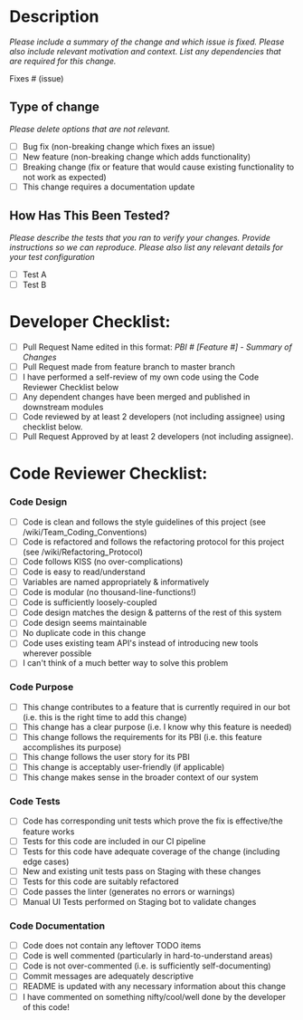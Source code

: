 
# Description
_Please include a summary of the change and which issue is fixed. Please also include relevant motivation and context. List any dependencies that are required for this change._

Fixes # (issue)

## Type of change
_Please delete options that are not relevant._

- [ ] Bug fix (non-breaking change which fixes an issue)
- [ ] New feature (non-breaking change which adds functionality)
- [ ] Breaking change (fix or feature that would cause existing functionality to not work as expected)
- [ ] This change requires a documentation update

## How Has This Been Tested?
_Please describe the tests that you ran to verify your changes. Provide instructions so we can reproduce. Please also list any relevant details for your test configuration_

- [ ] Test A
- [ ] Test B

# Developer Checklist:
- [ ] Pull Request Name edited in this format: *PBI # [Feature #] - Summary of Changes*
- [ ] Pull Request made from feature branch to master branch
- [ ] I have performed a self-review of my own code using the Code Reviewer Checklist below
- [ ] Any dependent changes have been merged and published in downstream modules
- [ ] Code reviewed by at least 2 developers (not including assignee) using checklist below.
- [ ] Pull Request Approved by at least 2 developers (not including assignee).

# Code Reviewer Checklist:
### Code Design
- [ ] Code is clean and follows the style guidelines of this project (see /wiki/Team_Coding_Conventions)
- [ ] Code is refactored and follows the refactoring protocol for this project (see /wiki/Refactoring_Protocol)
- [ ] Code follows KISS (no over-complications) 
- [ ] Code is easy to read/understand
- [ ] Variables are named appropriately & informatively
- [ ] Code is modular (no thousand-line-functions!)
- [ ] Code is sufficiently loosely-coupled
- [ ] Code design matches the design & patterns of the rest of this system
- [ ] Code design seems maintainable
- [ ] No duplicate code in this change
- [ ] Code uses existing team API's instead of introducing new tools wherever possible
- [ ] I can't think of a much better way to solve this problem
### Code Purpose
- [ ] This change contributes to a feature that is currently required in our bot (i.e. this is the right time to add this change)
- [ ] This change has a clear purpose (i.e. I know why this feature is needed)
- [ ] This change follows the requirements for its PBI (i.e. this feature accomplishes its purpose)
- [ ] This change follows the user story for its PBI
- [ ] This change is acceptably user-friendly (if applicable)
- [ ] This change makes sense in the broader context of our system
### Code Tests
- [ ] Code has corresponding unit tests which prove the fix is effective/the feature works
- [ ] Tests for this code are included in our CI pipeline 
- [ ] Tests for this code have adequate coverage of the change (including edge cases)
- [ ] New and existing unit tests pass on Staging with these changes
- [ ] Tests for this code are suitably refactored 
- [ ] Code passes the linter (generates no errors or warnings)
- [ ] Manual UI Tests performed on Staging bot to validate changes
### Code Documentation
- [ ] Code does not contain any leftover TODO items
- [ ] Code is well commented (particularly in hard-to-understand areas)
- [ ] Code is not over-commented (i.e. is sufficiently self-documenting)
- [ ] Commit messages are adequately descriptive
- [ ] README is updated with any necessary information about this change
- [ ] I have commented on something nifty/cool/well done by the developer of this code!